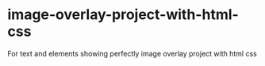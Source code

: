 # image-overlay-project-with-html-css
For text and elements showing perfectly image overlay project with html css
